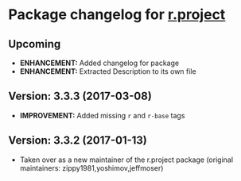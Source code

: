 # Package changelog for [r.project](https://chocolatey.org/packages/r.project)

## Upcoming
- **ENHANCEMENT:** Added changelog for package
- **ENHANCEMENT:** Extracted Description to its own file

## Version: 3.3.3 (2017-03-08)
- **IMPROVEMENT:** Added missing `r` and `r-base` tags

## Version: 3.3.2 (2017-01-13)
- Taken over as a new maintainer of the r.project package (original maintainers: zippy1981,yoshimov,jeffmoser)
